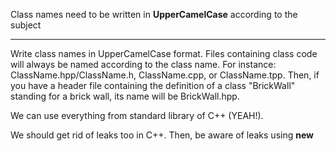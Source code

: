 Class names need to be written in **UpperCamelCase** according to the subject

---

Write class names in UpperCamelCase format. Files containing class code will
always be named according to the class name. For instance:
ClassName.hpp/ClassName.h, ClassName.cpp, or ClassName.tpp. Then, if you
have a header file containing the definition of a class "BrickWall" standing for a
brick wall, its name will be BrickWall.hpp.

We can use everything from standard library of C++ (YEAH!). 

We should get rid of leaks too in C++. Then, be aware of leaks using **new** 
